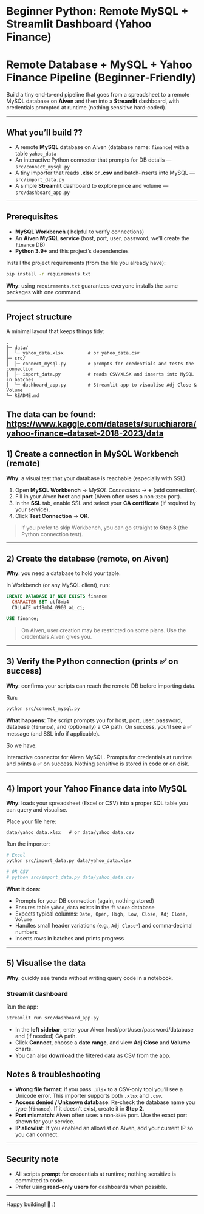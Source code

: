 # Beginner Python: Remote MySQL + Streamlit Dashboard (Yahoo Finance)
# Remote Database + MySQL + Yahoo Finance Pipeline (Beginner‑Friendly)

Build a tiny end‑to‑end pipeline that goes from a spreadsheet to a remote MySQL database on **Aiven** and then into a **Streamlit** dashboard, with credentials prompted at runtime (nothing sensitive hard‑coded).

---

## What you’ll build ??

* A remote **MySQL** database on Aiven (database name: `finance`) with a table `yahoo_data`
* An interactive Python connector that prompts for DB details — `src/connect_mysql.py`
* A tiny importer that reads **.xlsx** or **.csv** and batch‑inserts into MySQL — `src/import_data.py`
* A simple **Streamlit** dashboard to explore price and volume — `src/dashboard_app.py`

---

## Prerequisites

* **MySQL Workbench** ( helpful to verify connections)
* An **Aiven MySQL service** (host, port, user, password; we’ll create the `finance` DB)
* **Python 3.9+** and this project’s dependencies

Install the project requirements (from the file you already have):

```bash
pip install -r requirements.txt
```

**Why**: using `requirements.txt` guarantees everyone installs the same packages with one command.

---

## Project structure

A minimal layout that keeps things tidy:

```
.
├─ data/
│  └─ yahoo_data.xlsx         # or yahoo_data.csv
├─ src/
│  ├─ connect_mysql.py        # prompts for credentials and tests the connection
│  ├─ import_data.py          # reads CSV/XLSX and inserts into MySQL in batches
│  └─ dashboard_app.py        # Streamlit app to visualise Adj Close & Volume
└─ README.md
```
The data can be found: https://www.kaggle.com/datasets/suruchiarora/yahoo-finance-dataset-2018-2023/data
---

## 1) Create a connection in MySQL Workbench (remote)

**Why**: a visual test that your database is reachable (especially with SSL).

1. Open **MySQL Workbench** → *MySQL Connections* → **+** (add connection).
2. Fill in your Aiven **host** and **port** (Aiven often uses a non‑`3306` port).
3. In the **SSL** tab, enable SSL and select your **CA certificate** (if required by your service).
4. Click **Test Connection** → **OK**.

> If you prefer to skip Workbench, you can go straight to **Step 3** (the Python connection test).

---

## 2) Create the database (remote, on Aiven)

**Why**: you need a database to hold your table.

In Workbench (or any MySQL client), run:

```sql
CREATE DATABASE IF NOT EXISTS finance
  CHARACTER SET utf8mb4
  COLLATE utf8mb4_0900_ai_ci;

USE finance;
```

> On Aiven, user creation may be restricted on some plans. Use the credentials Aiven gives you.

---

## 3) Verify the Python connection (prints ✅ on success)

**Why**: confirms your scripts can reach the remote DB before importing data.

Run:

```bash
python src/connect_mysql.py
```

**What happens**:
The script prompts you for host, port, user, password, database (`finance`), and (optionally) a CA path. On success, you’ll see a ✅ message (and SSL info if applicable).

So we have: 

Interactive connector for Aiven MySQL.
Prompts for credentials at runtime and prints a ✅ on success.
Nothing sensitive is stored in code or on disk.

---

## 4) Import your Yahoo Finance data into MySQL

**Why**: loads your spreadsheet (Excel or CSV) into a proper SQL table you can query and visualise.

Place your file here:

```
data/yahoo_data.xlsx   # or data/yahoo_data.csv
```

Run the importer:

```bash
# Excel
python src/import_data.py data/yahoo_data.xlsx

# OR CSV
# python src/import_data.py data/yahoo_data.csv
```

**What it does**:

* Prompts for your DB connection (again, nothing stored)
* Ensures table `yahoo_data` exists in the `finance` database
* Expects typical columns: `Date, Open, High, Low, Close, Adj Close, Volume`
* Handles small header variations (e.g., `Adj Close*`) and comma‑decimal numbers
* Inserts rows in batches and prints progress


---

## 5) Visualise the data

**Why**: quickly see trends without writing query code in a notebook.

### Streamlit dashboard 

Run the app:

```bash
streamlit run src/dashboard_app.py
```

* In the **left sidebar**, enter your Aiven host/port/user/password/database and (if needed) CA path.
* Click **Connect**, choose a **date range**, and view **Adj Close** and **Volume** charts.
* You can also **download** the filtered data as CSV from the app.


## Notes & troubleshooting

* **Wrong file format**: If you pass `.xlsx` to a CSV‑only tool you’ll see a Unicode error. This importer supports both `.xlsx` and `.csv`.
* **Access denied / Unknown database**: Re‑check the database name you type (`finance`). If it doesn’t exist, create it in **Step 2**.
* **Port mismatch**: Aiven often uses a non‑`3306` port. Use the exact port shown for your service.
* **IP allowlist**: If you enabled an allowlist on Aiven, add your current IP so you can connect.

---

## Security note

* All scripts **prompt** for credentials at runtime; nothing sensitive is committed to code.
* Prefer using **read‑only users** for dashboards when possible.

---

Happy building! 🎉 :)
